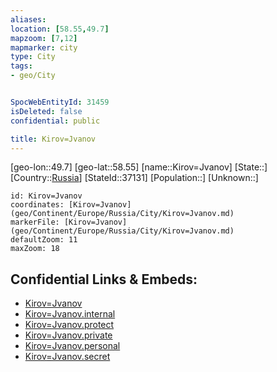 ```yaml
---
aliases: 
location: [58.55,49.7]
mapzoom: [7,12] 
mapmarker: city 
type: City
tags:
- geo/City


SpocWebEntityId: 31459
isDeleted: false
confidential: public

title: Kirov=Jvanov
---
```

[geo-lon::49.7]
[geo-lat::58.55]
[name::Kirov=Jvanov]
[State::]
[Country::[Russia](geo/Continent/Europe/Russia.md)]
[StateId::37131]
[Population::]
[Unknown::]


```leaflet
id: Kirov=Jvanov
coordinates: [Kirov=Jvanov](geo/Continent/Europe/Russia/City/Kirov=Jvanov.md)
markerFile: [Kirov=Jvanov](geo/Continent/Europe/Russia/City/Kirov=Jvanov.md)
defaultZoom: 11 
maxZoom: 18
```


## Confidential Links & Embeds: 
- [Kirov=Jvanov](../../../../../../_public/geo/Continent/Europe/Russia/City/Kirov=Jvanov.md) 
- [Kirov=Jvanov.internal](../../../../../../_internal/geo/Continent/Europe/Russia/City/Kirov=Jvanov.internal.md) 
- [Kirov=Jvanov.protect](../../../../../../_protect/geo/Continent/Europe/Russia/City/Kirov=Jvanov.protect.md) 
- [Kirov=Jvanov.private](../../../../../../_private/geo/Continent/Europe/Russia/City/Kirov=Jvanov.private.md) 
- [Kirov=Jvanov.personal](../../../../../../_personal/geo/Continent/Europe/Russia/City/Kirov=Jvanov.personal.md) 
- [Kirov=Jvanov.secret](../../../../../../_secret/geo/Continent/Europe/Russia/City/Kirov=Jvanov.secret.md) 

